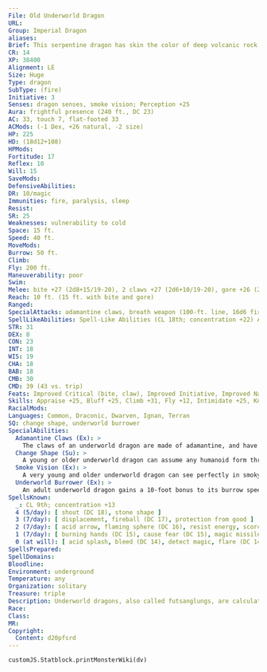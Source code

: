 ```yaml
---
File: Old Underworld Dragon
URL: 
Group: Imperial Dragon
aliases: 
Brief: This serpentine dragon has skin the color of deep volcanic rock, enormous claws, and jagged, stonelike horns and scales.
CR: 14
XP: 38400
Alignment: LE
Size: Huge
Type: dragon
SubType: (fire)
Initiative: 3
Senses: dragon senses, smoke vision; Perception +25
Aura: frightful presence (240 ft., DC 23)
AC: 33, touch 7, flat-footed 33
ACMods: (-1 Dex, +26 natural, -2 size)
HP: 225
HD: (18d12+108)
HPMods: 
Fortitude: 17
Reflex: 10
Will: 15
SaveMods: 
DefensiveAbilities: 
DR: 10/magic
Immunities: fire, paralysis, sleep
Resist: 
SR: 25
Weaknesses: vulnerability to cold
Space: 15 ft.
Speed: 40 ft.
MoveMods: 
Burrow: 50 ft.
Climb: 
Fly: 200 ft.
Maneuverability: poor
Swim: 
Melee: bite +27 (2d8+15/19-20), 2 claws +27 (2d6+10/19-20), gore +26 (2d6+15), tail slap +21 (2d6+15)
Reach: 10 ft. (15 ft. with bite and gore)
Ranged: 
SpecialAttacks: adamantine claws, breath weapon (100-ft. line, 16d6 fire damage, DC 25), crush (DC 25, 2d8+15)
SpellLikeAbilities: Spell-Like Abilities (CL 18th; concentration +22) At will-soften earth and stone, spike stones (DC 18), stone shape, wall of stone
STR: 31
DEX: 8
CON: 23
INT: 18
WIS: 19
CHA: 18
BAB: 18
CMB: 30
CMD: 39 (43 vs. trip)
Feats: Improved Critical (bite, claw), Improved Initiative, Improved Natural Armor, Lunge, Power Attack, Skill Focus (Stealth), Weapon Focus (bite, claw)
Skills: Appraise +25, Bluff +25, Climb +31, Fly +12, Intimidate +25, Knowledge (dungeoneering, geography, planes) +25, Perception +25, Stealth +18
RacialMods: 
Languages: Common, Draconic, Dwarven, Ignan, Terran
SQ: change shape, underworld burrower
SpecialAbilities:
  Adamantine Claws (Ex): >
    The claws of an underworld dragon are made of adamantine, and have the qualities of a weapon made from that material.
  Change Shape (Su): >
    A young or older underworld dragon can assume any humanoid form three times per day as if using polymorph.
  Smoke Vision (Ex): >
    A very young and older underworld dragon can see perfectly in smoky conditions (such as those created by pyrotechnics).
  Underworld Burrower (Ex): >
    An adult underworld dragon gains a 10-foot bonus to its burrow speed. When the underworld dragon becomes old and every two age categories thereafter, its burrow speed increases by an additional 10 feet.
SpellsKnown:
  _: CL 9th; concentration +13
  4 (5/day): [ shout (DC 18), stone shape ]
  3 (7/day): [ displacement, fireball (DC 17), protection from good ]
  2 (7/day): [ acid arrow, flaming sphere (DC 16), resist energy, scorching ray ]
  1 (7/day): [ burning hands (DC 15), cause fear (DC 15), magic missile, ray of enfeeblement (DC 15), true strike ]
  0 (at will): [ acid splash, bleed (DC 14), detect magic, flare (DC 14), ghost sound, mage hand, read magic, resistance ]
SpellsPrepared: 
SpellDomains: 
Bloodline: 
Environment: underground
Temperature: any
Organization: solitary
Treasure: triple
Description: Underworld dragons, also called futsanglungs, are calculating, greedy creatures that carve great labyrinthine tunnels beneath the world, defending their hidden treasures. Preferring the earth to the heavens, they channel the fires of the world's core within their twisting, stonelike bodies and through flaming breath hot enough to turn granite into slag.
Race: 
Class: 
MR: 
Copyright:
  Content: d20pfsrd
---
```

```dataviewjs
customJS.Statblock.printMonsterWiki(dv)
```
